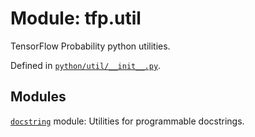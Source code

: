 <div itemscope itemtype="http://developers.google.com/ReferenceObject">
<meta itemprop="name" content="tfp.util" />
<meta itemprop="path" content="Stable" />
</div>

# Module: tfp.util

TensorFlow Probability python utilities.



Defined in [`python/util/__init__.py`](https://github.com/tensorflow/probability/tree/master/tensorflow_probability/python/util/__init__.py).

<!-- Placeholder for "Used in" -->


## Modules

[`docstring`](../tfp/util/docstring.md) module: Utilities for programmable docstrings.


